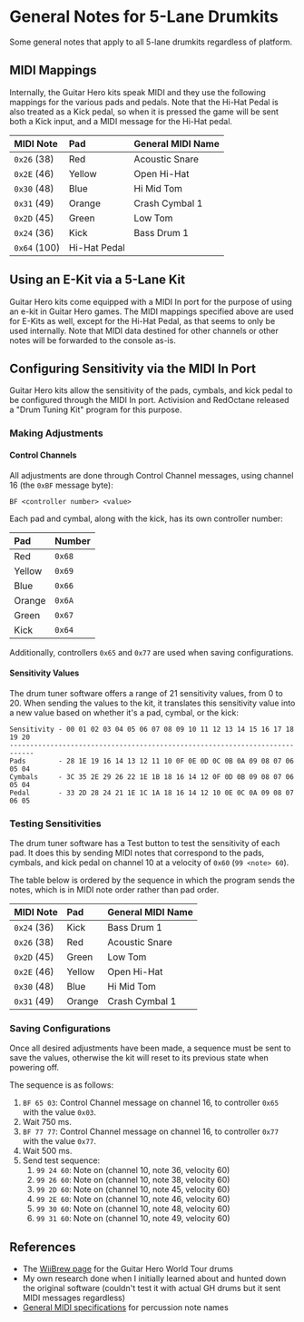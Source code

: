 # General Notes for 5-Lane Drumkits

Some general notes that apply to all 5-lane drumkits regardless of platform.

## MIDI Mappings

Internally, the Guitar Hero kits speak MIDI and they use the following mappings for the various pads and pedals.
Note that the Hi-Hat Pedal is also treated as a Kick pedal, so when it is pressed the game will be sent both a Kick input, and a MIDI message for the Hi-Hat pedal.

| MIDI Note    | Pad          | General MIDI Name |
| :----------- | :----------- | :---------------- |
| `0x26` (38)  | Red          | Acoustic Snare    |
| `0x2E` (46)  | Yellow       | Open Hi-Hat       |
| `0x30` (48)  | Blue         | Hi Mid Tom        |
| `0x31` (49)  | Orange       | Crash Cymbal 1    |
| `0x2D` (45)  | Green        | Low Tom           |
| `0x24` (36)  | Kick         | Bass Drum 1       |
| `0x64` (100) | Hi-Hat Pedal |                   |

## Using an E-Kit via a 5-Lane Kit

Guitar Hero kits come equipped with a MIDI In port for the purpose of using an e-kit in Guitar Hero games.
The MIDI mappings specified above are used for E-Kits as well, except for the Hi-Hat Pedal, as that seems to only be used internally.
Note that MIDI data destined for other channels or other notes will be forwarded to the console as-is.

## Configuring Sensitivity via the MIDI In Port

Guitar Hero kits allow the sensitivity of the pads, cymbals, and kick pedal to be configured through the MIDI In port. Activision and RedOctane released a "Drum Tuning Kit" program for this purpose.

### Making Adjustments

#### Control Channels

All adjustments are done through Control Channel messages, using channel 16 (the `0xBF` message byte):

`BF <controller number> <value>`

Each pad and cymbal, along with the kick, has its own controller number:

| Pad    | Number |
| :----- | :----- |
| Red    | `0x68` |
| Yellow | `0x69` |
| Blue   | `0x66` |
| Orange | `0x6A` |
| Green  | `0x67` |
| Kick   | `0x64` |

Additionally, controllers `0x65` and `0x77` are used when saving configurations.

#### Sensitivity Values

The drum tuner software offers a range of 21 sensitivity values, from 0 to 20. When sending the values to the kit, it translates this sensitivity value into a new value based on whether it's a pad, cymbal, or the kick:

```
Sensitivity - 00 01 02 03 04 05 06 07 08 09 10 11 12 13 14 15 16 17 18 19 20
----------------------------------------------------------------------------
Pads        - 28 1E 19 16 14 13 12 11 10 0F 0E 0D 0C 0B 0A 09 08 07 06 05 04
Cymbals     - 3C 35 2E 29 26 22 1E 1B 18 16 14 12 0F 0D 0B 09 08 07 06 05 04
Pedal       - 33 2D 28 24 21 1E 1C 1A 18 16 14 12 10 0E 0C 0A 09 08 07 06 05
```

### Testing Sensitivities

The drum tuner software has a Test button to test the sensitivity of each pad. It does this by sending MIDI notes that correspond to the pads, cymbals, and kick pedal on channel 10 at a velocity of `0x60` (`99 <note> 60`).

The table below is ordered by the sequence in which the program sends the notes, which is in MIDI note order rather than pad order.

| MIDI Note   | Pad    | General MIDI Name |
| :---------- | :----- | :---------------- |
| `0x24` (36) | Kick   | Bass Drum 1       |
| `0x26` (38) | Red    | Acoustic Snare    |
| `0x2D` (45) | Green  | Low Tom           |
| `0x2E` (46) | Yellow | Open Hi-Hat       |
| `0x30` (48) | Blue   | Hi Mid Tom        |
| `0x31` (49) | Orange | Crash Cymbal 1    |

### Saving Configurations

Once all desired adjustments have been made, a sequence must be sent to save the values, otherwise the kit will reset to its previous state when powering off.

The sequence is as follows:

1. `BF 65 03`: Control Channel message on channel 16, to controller `0x65` with the value `0x03`.
2. Wait 750 ms.
3. `BF 77 77`: Control Channel message on channel 16, to controller `0x77` with the value `0x77`.
4. Wait 500 ms.
5. Send test sequence:
   1. `99 24 60`: Note on (channel 10, note 36, velocity 60)
   2. `99 26 60`: Note on (channel 10, note 38, velocity 60)
   3. `99 2D 60`: Note on (channel 10, note 45, velocity 60)
   4. `99 2E 60`: Note on (channel 10, note 46, velocity 60)
   5. `99 30 60`: Note on (channel 10, note 48, velocity 60)
   6. `99 31 60`: Note on (channel 10, note 49, velocity 60)

## References

- The [WiiBrew page](<https://wiibrew.org/wiki/Wiimote/Extension_Controllers/Guitar_Hero_World_Tour_(Wii)_Drums>) for the Guitar Hero World Tour drums
- My own research done when I initially learned about and hunted down the original software (couldn't test it with actual GH drums but it sent MIDI messages regardless)
- [General MIDI specifications](https://www.midi.org/specifications/midi1-specifications/general-midi-specifications/general-midi-1) for percussion note names
